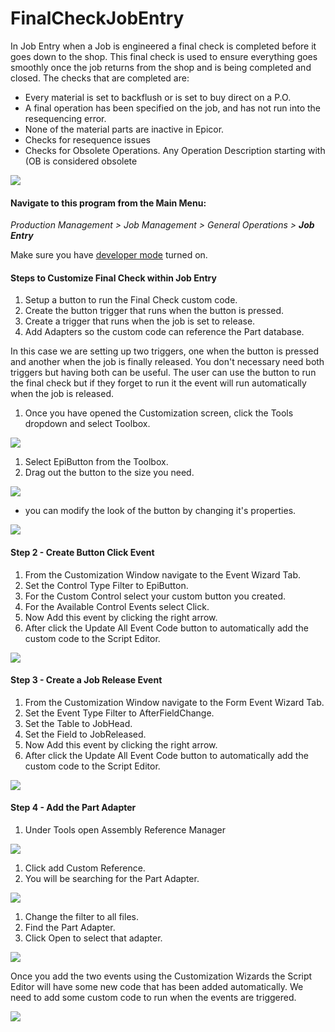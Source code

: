# FinalCheckJobEntry
In Job Entry when a Job is engineered a final check is completed before it goes down to the shop. This final check is used to ensure everything goes smoothly once the job returns from the shop and is being completed and closed. The checks that are completed are:

- Every material is set to backflush or is set to buy direct on a P.O.
- A final operation has been specified on the job, and has not run into the resequencing error.
- None of the material parts are inactive in Epicor.
- Checks for resequence issues
- Checks for Obsolete Operations. Any Operation Description starting with (OB is considered obsolete

![](images/03-FinalCheckJob_01.png)

#### Navigate to this program from the Main Menu:

_Production Management > Job Management > General Operations > **Job Entry**_ 

Make sure you have [developer mode](http://ralston-erp1/wiki/index.php/admin/669/developer-mode/) turned on.

#### Steps to Customize Final Check within Job Entry

1. Setup a button to run the Final Check custom code.
2. Create the button trigger that runs when the button is pressed.
3. Create a trigger that runs when the job is set to release.
4. Add Adapters so the custom code can reference the Part database.

In this case we are setting up two triggers, one when the button is pressed and another when the job is finally released. You don't necessary need both triggers but having both can be useful. The user can use the button to run the final check but if they forget to run it the event will run automatically when the job is released.

1. Once you have opened the Customization screen, click the Tools dropdown and select Toolbox.

![](images/03-FinalCheckJob_02.png)

1. Select EpiButton from the Toolbox.
2. Drag out the button to the size you need.

![](images/03-FinalCheckJob_03.png)

- you can modify the look of the button by changing it's properties.

![](images/03-FinalCheckJob_04.png)

#### Step 2 - Create Button Click Event

1. From the Customization Window navigate to the Event Wizard Tab.
2. Set the Control Type Filter to EpiButton.
3. For the Custom Control select your custom button you created.
4. For the Available Control Events select Click.
5. Now Add this event by clicking the right arrow.
6. After click the Update All Event Code button to automatically add the custom code to the Script Editor.

![](images/03-FinalCheckJob_05.png)

#### Step 3 - Create a Job Release Event

1. From the Customization Window navigate to the Form Event Wizard Tab.
2. Set the Event Type Filter to AfterFieldChange.
3. Set the Table to JobHead.
4. Set the Field to JobReleased.
5. Now Add this event by clicking the right arrow.
6. After click the Update All Event Code button to automatically add the custom code to the Script Editor.

![](images/03-FinalCheckJob_06.png)

#### Step 4 - Add the Part Adapter

1. Under Tools open Assembly Reference Manager

![](images/03-FinalCheckJob_07.png)

1. Click add Custom Reference.
2. You will be searching for the Part Adapter.

![](images/03-FinalCheckJob_08.png)

1. Change the filter to all files.
2. Find the Part Adapter.
3. Click Open to select that adapter.

![](images/03-FinalCheckJob_09.png)

Once you add the two events using the Customization Wizards the Script Editor will have some new code that has been added automatically. We need to add some custom code to run when the events are triggered.

![](images/03-FinalCheckJob_10.png)

